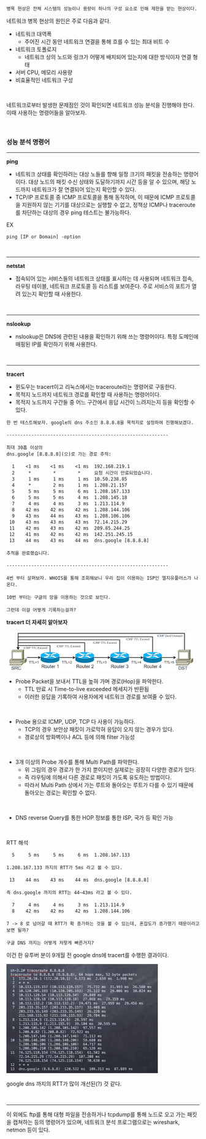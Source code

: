```
병목 현상은 전체 시스템의 성능이나 용량이 하나의 구성 요소로 인해 제한을 받는 현상이다.
```
네트워크 병목 현상의 원인은 주로 다음과 같다.

- 네트워크 대역폭
  - 주어진 시간 동안 네트워크 연결을 통해 흐를 수 있는 최대 비트 수
- 네트워크 토폴로지
  - 네트워크 상의 노드와 링크가 어떻게 배치되어 있는지에 대한 방식이자 연결 형태
- 서버 CPU, 메모리 사용량
- 비효율적인 네트워크 구성

<br>

네트워크로부터 발생한 문제점인 것이 확인되면 네트워크 성능 분석을 진행해야 한다. 이때 사용하는 명령어들을 알아보자.

<br>

### 성능 분석 명령어
---
**ping**
  - 네트워크 상태를 확인하려는 대상 노들를 향해 일정 크기의 패킷을 전송하는 명령어이다. 대상 노드의 패킷 수신 상태와 도달하기까지 시간 등을 알 수 있으며, 해당 노드까지 네트워크가 잘 연결되어 있는지 확인할 수 있다.
  - TCP/IP 프로토콜 중 ICMP 프로토콜을 통해 동작하며, 이 때문에 ICMP 프로토콜을 지원하지 않는 기기를 대상으로는 실행할 수 없고, 정책상 ICMP나 traceroute를 차단하는 대상의 경우 ping 테스트는 불가능하다.

EX
```
ping [IP or Domain] -option
```

<br>

---

**netstat**
 - 접속되어 있는 서비스들의 네트워크 상태를 표시하는 데 사용되며 네트워크 접속, 라우팅 테이블, 네트워크 프로토콜 등 리스트를 보여준다. 주로 서비스의 포트가 열려 있는지 확인할 때 사용한다.

<br>

---

**nslookup**
 - nslookup은 DNS에 관련된 내용을 확인하기 위해 쓰는 명령어이다. 특정 도메인에 매핑된 IP를 확인하기 위해 사용한다.

<br>

---

**tracert**
 - 윈도우는 tracert이고 리눅스에서는 traceroute라는 명령어로 구동한다.
 - 목적지 노드까지 네트워크 경로를 확인할 때 사용하는 명령어이다.
 - 목적지 노드까지 구간들 중 어느 구간에서 응답 시간이 느려지는지 등을 확인할 수 있다.

```
한 번 테스트해보자. google의 dns 주소인 8.8.8.8을 목적지로 설정하여 진행해보겠다.

-----------------------------------------------------------

최대 30홉 이상의
dns.google [8.8.8.8](으)로 가는 경로 추적:

  1    <1 ms    <1 ms    <1 ms  192.168.219.1
  2     *        *        *     요청 시간이 만료되었습니다.
  3     1 ms     1 ms     1 ms  10.50.238.85
  4     *        2 ms     1 ms  1.208.21.157
  5     5 ms     5 ms     6 ms  1.208.167.133
  6     5 ms     5 ms     4 ms  1.208.145.18
  7     4 ms     4 ms     3 ms  1.213.114.9
  8    42 ms    42 ms    42 ms  1.208.144.106
  9    43 ms    44 ms    43 ms  1.208.106.106
 10    43 ms    43 ms    43 ms  72.14.215.29
 11    42 ms    43 ms    42 ms  209.85.244.25
 12    41 ms    42 ms    42 ms  142.251.245.15
 13    44 ms    43 ms    44 ms  dns.google [8.8.8.8]

추적을 완료했습니다.

-----------------------------------------------------------

4번 부터 살펴보자. WHOIS를 통해 조회해보니 우리 집이 이용하는 ISP인 엘지유플러스가 나온다.

10번 부터는 구글의 망을 이용하는 것으로 보인다.

그런데 이걸 어떻게 기록하는걸까?

```

**tracert 더 자세히 알아보자**

![tracert](../Img/tracert.png)

- Probe Packet을 보내서 TTL을 높혀 가며 경로(Hop)을 파악한다.
  - TTL 만료 시 Time-to-live exceeded 메세지가 반환됨
  - 이러한 응답을 기록하여 사용자에게 네트워크 경로를 보여줄 수 있다.
  
<br>

- Probe 용으로 ICMP, UDP, TCP 다 사용이 가능하다.
  - TCP의 경우 보안상 패킷이 가로막혀 응답이 오지 않는 경우가 있다.
  - 경로상의 방화벽이나 ACL 등에 의해 filter 가능성   

<br>

- 3개 이상의 Probe 개수를 통해 Multi Path를 파악한다.
  - 위 그림의 경우 경로가 한 가지 뿐이지만 실제로는 굉장히 다양한 경로가 있다.
  - 즉 라우팅에 의해서 다른 경로로 패킷이 가도록 유도하는 방법이다.
  - 따라서 Multi Path 상에서 가는 루트와 돌아오는 루트가 다를 수 있기 때문에 돌아오는 경로는 확인할 수 없다.

<br>

- DNS reverse Query를 통한 HOP 정보를 통한 ISP, 국가 등 확인 가능

<br>

RTT 해석

```
  5     5 ms     5 ms     6 ms  1.208.167.133

1.208.167.133 까지의 RTT가 5ms 라고 볼 수 있다.

 13    44 ms    43 ms    44 ms  dns.google [8.8.8.8]

즉 dns.google 까지의 RTT는 44~43ms 라고 볼 수 있다.

  7     4 ms     4 ms     3 ms  1.213.114.9
  8    42 ms    42 ms    42 ms  1.208.144.106

7 -> 8 로 넘어갈 때 RTT가 확 증가하는 것을 볼 수 있는데, 혼잡도가 증가했기 때문이라고 보면 될까?

구글 DNS 까지는 어떻게 저렇게 빠른거지?

```

이건 한 유투버 분이 9개월 전 google dns에 tracert를 수행한 결과이다.

![past-google-dns-tracert](../Img/past-google-dns-tracert.png)

google dns 까지의 RTT가 많이 개선된(?) 것 같다.

<br>

---

이 외에도 ftp를 통해 대형 파일을 전송하거나 tcpdump를 통해 노드로 오고 가는 패킷을 캡쳐하는 등의 명령어가 있으며, 네트워크 분석 프로그램으로는 wireshark, netmon 등이 있다.